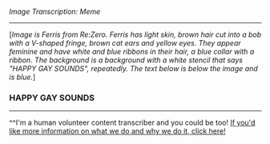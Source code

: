 *Image Transcription: Meme*

---

\[*Image is Ferris from Re:Zero. Ferris has light skin, brown hair cut into a bob with a V-shaped fringe, brown cat ears and yellow eyes. They appear feminine and have white and blue ribbons in their hair, a blue collar with a ribbon. The background is a background with a white stencil that says "HAPPY GAY SOUNDS", repeatedly. The text below is below the image and is blue.*]

### HAPPY GAY SOUNDS


---

^^I'm&#32;a&#32;human&#32;volunteer&#32;content&#32;transcriber&#32;and&#32;you&#32;could&#32;be&#32;too!&#32;[If&#32;you'd&#32;like&#32;more&#32;information&#32;on&#32;what&#32;we&#32;do&#32;and&#32;why&#32;we&#32;do&#32;it,&#32;click&#32;here!](https://www.reddit.com/r/TranscribersOfReddit/wiki/index)

